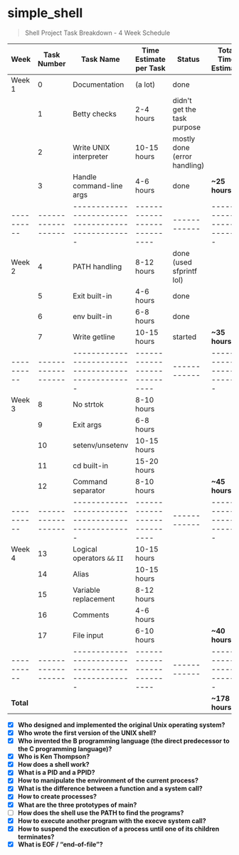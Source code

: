 # simple_shell

> Shell Project Task Breakdown - 4 Week Schedule

| **Week** | **Task Number** | **Task Name**                                   | **Time Estimate per Task** | **Status** | **Total Time Estimate** |
|----------|------------------|-------------------------------------------------|----------------------------|------------|-------------------------|
| Week 1  | 0                | Documentation                                   | (a lot)                    |  done          |                         |
|          | 1                | Betty checks                                    | 2-4 hours                  |  didn't get the task purpose          |                         |
|          | 2                | Write UNIX interpreter                          | 10-15 hours                |  mostly done (error handling)         |                         |
|          | 3                | Handle command-line args                        | 4-6 hours                  |  done         | **~25 hours**          |
|----------|------------------|-------------------------------------------------|----------------------------|------------|-------------------------|
| Week 2  | 4                | PATH handling                                   | 8-12 hours                 |   done (used sfprintf lol)     |                         |
|          | 5                | Exit built-in                                   | 4-6 hours                  |  done         |                         |
|          | 6                | env built-in                                    | 6-8 hours                  |     done      |                         |
|          | 7                | Write getline                                   | 10-15 hours                |     started       | **~35 hours**          |
|----------|------------------|-------------------------------------------------|----------------------------|------------|-------------------------|
| Week 3  | 8                | No strtok                                       | 8-10 hours                 |            |                         |
|          | 9                | Exit args                                       | 6-8 hours                  |            |                         |
|          | 10               | setenv/unsetenv                                 | 10-15 hours                |            |                         |
|          | 11               | cd built-in                                     | 15-20 hours                |            |                         |
|          | 12               | Command separator                               | 8-10 hours                 |            | **~45 hours**          |
|----------|------------------|-------------------------------------------------|----------------------------|------------|-------------------------|
| Week 4  | 13               | Logical operators `&&` `II`                     | 10-15 hours                |            |                         |
|          | 14               | Alias                                           | 10-15 hours                |            |                         |
|          | 15               | Variable replacement                             | 8-12 hours                 |            |                         |
|          | 16               | Comments                                        | 4-6 hours                  |            |                         |
|          | 17               | File input                                      | 6-10 hours                 |            | **~40 hours**          |
|----------|------------------|-------------------------------------------------|----------------------------|------------|-------------------------|
|**Total**|                  |                                                 |                            |            | **~178 hours**       | 

- [x] **Who designed and implemented the original Unix operating system?**
- [x] **Who wrote the first version of the UNIX shell?**
- [x] **Who invented the B programming language (the direct predecessor to the C programming language)?**
- [x] **Who is Ken Thompson?**
- [x] **How does a shell work?**
- [x] **What is a PID and a PPID?**
- [x] **How to manipulate the environment of the current process?**
- [x] **What is the difference between a function and a system call?**
- [x] **How to create processes?**
- [x] **What are the three prototypes of main?**
- [ ] **How does the shell use the PATH to find the programs?**
- [x] **How to execute another program with the execve system call?**
- [x] **How to suspend the execution of a process until one of its children terminates?**
- [x] **What is EOF / “end-of-file”?**
